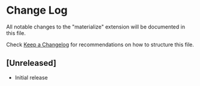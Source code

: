 # Change Log

All notable changes to the "materialize" extension will be documented in this file.

Check [Keep a Changelog](http://keepachangelog.com/) for recommendations on how to structure this file.

## [Unreleased]

- Initial release